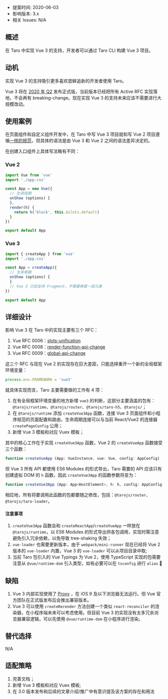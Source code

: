 - 提案时间: 2020-06-03
- 影响版本: 3.x
- 相关 Issues: N/A

## 概述

在 Taro 中实现 Vue 3 的支持，开发者可以通过 Taro CLI 构建 Vue 3 项目。

## 动机

实现 Vue 3 的支持吸引更多喜欢尝鲜追新的开发者使用 Taro。

Vue 3 将在 [2020 年 Q2](https://github.com/vuejs/vue/projects/6) 发布正式版，当前版本已经把所有 Active RFC 实现落地，不会再有 breaking-change。现在实现 Vue 3 的支持未来应该不需要进行大规模改动。

## 使用案例

在页面组件和自定义组件开发中，在 Taro 中写 Vue 3 项目就和写 Vue 2 项目遵循[一样的规范](https://nervjs.github.io/taro/docs/next/vue)，但具体的语法是由 Vue 3 和 Vue 2 之间的语法差异决定的。

在创建入口组件上具体写法略有不同：

### Vue 2

```js
import Vue from 'vue'
import './app.css'

const App = new Vue({
  // 生命周期
  onShow (options) {
  },
  render(h) {
    return h('block', this.$slots.default)
  }
})

export default App
```

### Vue 3

```js
import { createApp } from 'vue'
import './app.css'

const App = createApp({
  // 生命周期
  onShow (options) {
  }
  // Vue 3 已经支持 Fragment，不需要再套一层元素
})

export default App
```

## 详细设计

影响 Vue 3 在 Taro 中的实现主要有三个 RFC：

1. Vue RFC 0006：[slots-unification](https://github.com/vuejs/rfcs/blob/master/active-rfcs/0006-slots-unification.md)
2. Vue RFC 0008：[render-function-api-change](https://github.com/vuejs/rfcs/blob/master/active-rfcs/0008-render-function-api-change.md)
3. Vue RFC 0009：[global-api-change](https://github.com/vuejs/rfcs/blob/master/active-rfcs/0009-global-api-change.md)

这三个 RFC 与现在 Vue 2 的实现存在巨大差距，只能选择重开一个新的全局框架环境变量：

```js
process.env.FRAMEWORK = 'vue3'
```

就具体实现而言，Taro 主要需要做的工作有 4 项：

1. 在有全局框架环境变量的地方新增 `vue3` 的判断，这部分主要涵盖的包有：`@tarojs/runtime`、`@tarojs/router`、`@tarojs/taro-h5`、`@tarojs/`；
2. 在 `@tarojs/runtime` 添加 `createVue3App` 函数，连接 Vue 3 页面组件和小程序规范的页面配置和路由，生命周期连接可以与当前 React/Vue2 的连接器 `createPageConfig` 公用；
3. 新增 Vue 3 模板和对应 Vuex 模板；

其中的核心工作在于实现 `createVue3App` 函数，Vue 2 的 `createVueApp` 函数接受三个函数：

```js
function createVueApp (App: VueInstance, vue: Vue, config: AppConfig)
```

但 Vue 3 所有 API 都使用 ES6 Modules 的形式导出，Taro 需要的 API 应该只有创建虚拟 DOM 的 `h` 函数，因此 `createVue3App` 的函数参数将变为：

```js
function createVue3App (App: App<HostElement>, h: h, config: AppConfig)
```

相应地，所有将要调用此函数的包都要随之修改，包括：`@tarojs/router`、`@tarojs/taro-loader`。

#### 注意事项

1. `createVue3App` 函数会和 `createReactApp`/`createVueApp` 一样放在 `@tarojs/runtime`，以 ES6 Modules 的形式导出供各包调用，实现时需注意避免引入冗余依赖，以免导致 tree-shaking 失效；
2. `vue-loader` 也需要更新版本，由于 `webpack/mini-runner` 现在已经将 Vue 2 版本的 `vue-loader` 内置，Vue 3 的 `vue-loader` 可以从项目目录中取;
3. 当前 Taro 包引入的 Vue Typings 为 Vue 2，使用 TypeScript 实现的包需要注意从 `@vue/runtime-dom` 引入类型，如有必要可以在 `tsconfig` 进行 `alias`

## 缺陷

1. Vue 3 内部实现使用了 [Proxy](https://developer.mozilla.org/zh-CN/docs/Web/JavaScript/Reference/Global_Objects/Proxy) ，在 iOS 9 及以下浏览器无法运行。但 Vue 官方团队在正式版发布后会推出兼容版本。
2. Vue 3 可以使用 `createRerender` 方法创建一个类似 `react-reconciler` 的渲染器，在小程序端未来可以考虑使用。但目前 Vue 3 的实现没有太多冗余浏览器兼容逻辑，可以先使用 `@vue/runtime-dom` 在小程序进行渲染。

## 替代选择

N/A


## 适配策略

1. 完善文档；
2. 新增 Vue 3 模板和对应 Vuex 模板;
3. 在 3.0 版本发布和后续的文章介绍/推广中有意识提及该方案的存在和用法